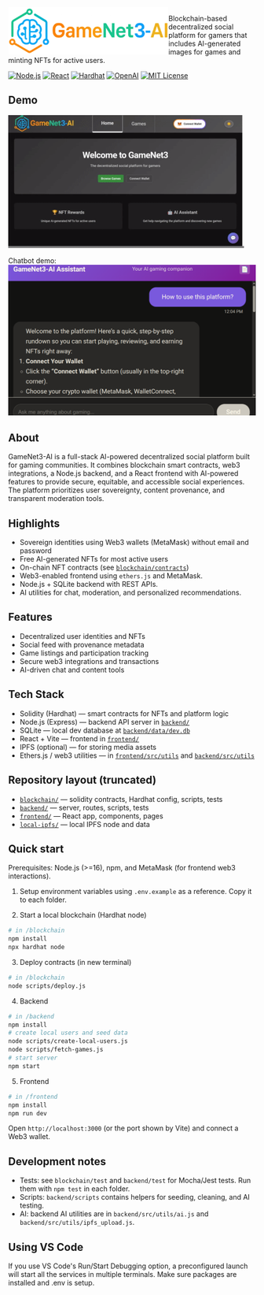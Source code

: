 <!-- using from frontend directory, not ./assets/ -->
<img src="frontend/public/logo.png" alt="Project logo" height="96" align="left"/>

Blockchain-based decentralized social platform for gamers that includes AI-generated images for games and minting NFTs for active users.

<!-- Badges -->
[![Node.js](https://img.shields.io/badge/Node.js-43853D?style=for-the-badge&logo=node.js&logoColor=white)]()
[![React](https://img.shields.io/badge/React-61DAFB?style=for-the-badge&logo=react&logoColor=black)]()
[![Hardhat](https://img.shields.io/badge/Hardhat-FF6A00?style=for-the-badge&logo=hardhat&logoColor=white)]()
[![OpenAI](https://img.shields.io/badge/OpenAI-000000?style=for-the-badge&logo=openai&logoColor=white)]()
[![MIT License](https://img.shields.io/badge/License-MIT-yellow?style=for-the-badge&logo=github&logoColor=white)](./LICENSE.md)

## Demo

[![Demo Video](assets/demo.gif)](assets/demo.mp4)

Chatbot demo:
![Chatbot Demo](assets/Chatbot_demo.png)

## About

GameNet3-AI is a full-stack AI-powered decentralized social platform built for gaming communities. It combines blockchain smart contracts, web3 integrations, a Node.js backend, and a React frontend with AI-powered features to provide secure, equitable, and accessible social experiences. The platform prioritizes user sovereignty, content provenance, and transparent moderation tools.

## Highlights

- Sovereign identities using Web3 wallets (MetaMask) without email and password
- Free AI-generated NFTs for most active users
- On-chain NFT contracts (see [`blockchain/contracts`](./blockchain/contracts))
- Web3-enabled frontend using `ethers.js` and MetaMask.
- Node.js + SQLite backend with REST APIs.
- AI utilities for chat, moderation, and personalized recommendations.

## Features

- Decentralized user identities and NFTs
- Social feed with provenance metadata
- Game listings and participation tracking
- Secure web3 integrations and transactions
- AI-driven chat and content tools

## Tech Stack

- Solidity (Hardhat) — smart contracts for NFTs and platform logic
- Node.js (Express) — backend API server in [`backend/`](./backend/)
- SQLite — local dev database at [`backend/data/dev.db`](./backend/data/dev.db)
- React + Vite — frontend in [`frontend/`](./frontend/)
- IPFS (optional) — for storing media assets
- Ethers.js / web3 utilities — in [`frontend/src/utils`](./frontend/src/utils) and [`backend/src/utils`](./backend/src/utils)

## Repository layout (truncated)

- [`blockchain/`](./blockchain/) — solidity contracts, Hardhat config, scripts, tests
- [`backend/`](./backend/) — server, routes, scripts, tests
- [`frontend/`](./frontend/) — React app, components, pages
- [`local-ipfs/`](./local-ipfs/) — local IPFS node and data


## Quick start

Prerequisites: Node.js (>=16), npm, and MetaMask (for frontend web3 interactions).

1) Setup environment variables using `.env.example` as a reference. Copy it to each folder.

2) Start a local blockchain (Hardhat node)

```bash
# in /blockchain
npm install
npx hardhat node
```

3) Deploy contracts (in new terminal)

```bash
# in /blockchain
node scripts/deploy.js
```

4) Backend

```bash
# in /backend
npm install
# create local users and seed data
node scripts/create-local-users.js
node scripts/fetch-games.js
# start server
npm start
```

5) Frontend

```bash
# in /frontend
npm install
npm run dev
```

Open `http://localhost:3000` (or the port shown by Vite) and connect a Web3 wallet.


## Development notes

- Tests: see `blockchain/test` and `backend/test` for Mocha/Jest tests. Run them with `npm test` in each folder.
- Scripts: `backend/scripts` contains helpers for seeding, cleaning, and AI testing.
- AI: backend AI utilities are in `backend/src/utils/ai.js` and `backend/src/utils/ipfs_upload.js`.


## Using VS Code

If you use VS Code's Run/Start Debugging option, a preconfigured launch will start all the services in multiple terminals. Make sure packages are installed and .env is setup.
